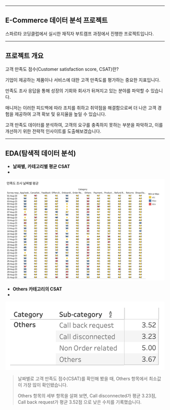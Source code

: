- - -
## E-Commerce 데이터 분석 프로젝트
스파르타 코딩클럽에서 실시한 재직자 부트캠프 과정에서 진행한 프로젝트입니다.
- - -
## 프로젝트 개요
고객 만족도 점수(Customer satisfaction score, CSAT)란?

기업이 제공하는 제품이나 서비스에 대한 고객 만족도를 평가하는 중요한 지표입니다.

만족도 조사 응답을 통해 성장의 기회와 회사가 뒤쳐지고 있는 분야를 파악할 수 있습니다.

매니저는 이러한 피드백에 따라 조치를 취하고 취약점을 해결함으로써 더 나은 고객 경험을 제공하여 고객 확보 및 유지율을 높일 수 있습니다.

고객 만족도 데이터를 분석하여, 고객의 요구를 충족하지 못하는 부분을 파악하고, 이를 개선하기 위한 전략적 인사이트를 도출해보겠습니다.
- - -
## EDA(탐색적 데이터 분석)
- **날짜별, 카테고리별 평균 CSAT**
- 
![날짜별 만족도 조사 평균](https://github.com/ganghyo/E-Commerce/blob/master/CSAT_date_avg.png)
- **Others 카테고리의 CSAT**
- 
![카테고리별 만족도 평균](https://github.com/ganghyo/E-Commerce/blob/master/CSAT_category_avg.png)

> 날짜별로 고객 만족도 점수(CSAT)를 확인해 봤을 때, Others 항목에서 최소값이 가장 많이 확인됐습니다.
>
> Others 항목의 세부 항목을 살펴 보면, Call disconnected가 평균 3.23점, Call back request가 평균 3.52점 으로 낮은 수치를 기록했습니다.
